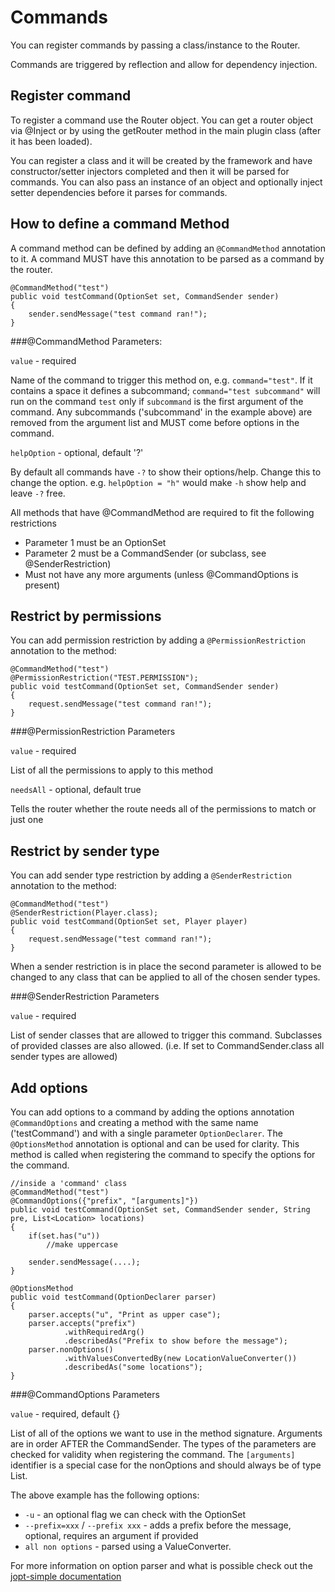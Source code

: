Commands
========

You can register commands by passing a class/instance to the Router.

Commands are triggered by reflection and allow for dependency injection.

Register command
----------------

To register a command use the Router object. You can get a router object via @Inject or by
using the getRouter method in the main plugin class (after it has been loaded).

You can register a class and it will be created by the framework and have constructor/setter injectors
completed and then it will be parsed for commands. You can also pass an instance of an object and optionally
inject setter dependencies before it parses for commands.

How to define a command Method
------------------------------

A command method can be defined by adding an `@CommandMethod` annotation to it. A command MUST have this annotation
to be parsed as a command by the router.

    @CommandMethod("test")
    public void testCommand(OptionSet set, CommandSender sender)
    {
        sender.sendMessage("test command ran!");
    }

###@CommandMethod Parameters:

`value` - required

Name of the command to trigger this method on, e.g. `command="test"`. If it contains a space it defines a subcommand;
`command="test subcommand"` will run on the command `test` only if `subcommand` is the first argument of the command.
Any subcommands ('subcommand' in the example above) are removed from the argument list and MUST come before options
in the command.

`helpOption` - optional, default '?'

By default all commands have `-?` to show their options/help. Change this to change the option. e.g. `helpOption = "h"`
would make `-h` show help and leave `-?` free.

All methods that have @CommandMethod are required to fit the following restrictions

- Parameter 1 must be an OptionSet
- Parameter 2 must be a CommandSender (or subclass, see @SenderRestriction)
- Must not have any more arguments (unless @CommandOptions is present)

Restrict by permissions
-----------------------

You can add permission restriction by adding a `@PermissionRestriction` annotation to the method:

    @CommandMethod("test")
    @PermissionRestriction("TEST.PERMISSION");
    public void testCommand(OptionSet set, CommandSender sender)
    {
        request.sendMessage("test command ran!");
    }

###@PermissionRestriction Parameters

`value` - required

List of all the permissions to apply to this method

`needsAll` - optional, default true

Tells the router whether the route needs all of the permissions to match or just one

Restrict by sender type
-----------------------

You can add sender type restriction by adding a `@SenderRestriction` annotation to the method:

    @CommandMethod("test")
    @SenderRestriction(Player.class);
    public void testCommand(OptionSet set, Player player)
    {
        request.sendMessage("test command ran!");
    }

When a sender restriction is in place the second parameter is allowed to be changed to any class that can be applied
to all of the chosen sender types.

###@SenderRestriction Parameters

`value` - required

List of sender classes that are allowed to trigger this command. Subclasses of provided classes are also allowed.
(i.e. If set to CommandSender.class all sender types are allowed)

Add options
-----------

You can add options to a command by adding the options annotation `@CommandOptions` and creating a method with the
same name ('testCommand') and with a single parameter `OptionDeclarer`. The `@OptionsMethod` annotation is optional
and can be used for clarity. This method is called when registering the command to specify the options for the command.

    //inside a 'command' class
    @CommandMethod("test")
    @CommandOptions({"prefix", "[arguments]"})
    public void testCommand(OptionSet set, CommandSender sender, String pre, List<Location> locations)
    {
        if(set.has("u"))
            //make uppercase

        sender.sendMessage(....);
    }

    @OptionsMethod
    public void testCommand(OptionDeclarer parser)
    {
        parser.accepts("u", "Print as upper case");
        parser.accepts("prefix")
                .withRequiredArg()
                .describedAs("Prefix to show before the message");
        parser.nonOptions()
                .withValuesConvertedBy(new LocationValueConverter())
                .describedAs("some locations");
    }

###@CommandOptions Parameters

`value` - required, default {}

List of all of the options we want to use in the method signature. Arguments are in order AFTER the CommandSender. The
types of the parameters are checked for validity when registering the command. The `[arguments]` identifier is a special
case for the nonOptions and should always be of type List.

The above example has the following options:

- `-u` - an optional flag we can check with the OptionSet
- `--prefix=xxx` / `--prefix xxx` - adds a prefix before the message, optional, requires an argument if provided
- `all non options` - parsed using a ValueConverter.

For more information on option parser and what is possible check out the
[jopt-simple documentation](http://pholser.github.io/jopt-simple/examples.html)